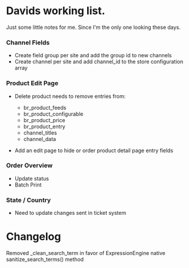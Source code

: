 # Davids working list. 

Just some little notes for me. Since I'm the only one looking these days. 

### Channel Fields

* Create field group per site and add the group id to new channels
* Create channel per site and add channel_id to the store configuration array

### Product Edit Page

* Delete product needs to remove entries from:
	
	* br_product_feeds 
	* br_product_configurable 
	* br_product_price 
	* br_product_entry
	* channel_titles
	* channel_data
	
* Add an edit page to hide or order product detail page entry fields
 
### Order Overview

* Update status
* Batch Print

### State / Country

* Need to update changes sent in ticket system





# Changelog

Removed _clean_search_term in favor of ExpressionEngine native sanitize_search_terms() method
